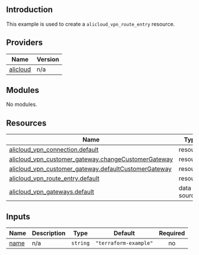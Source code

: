 ## Introduction

This example is used to create a `alicloud_vpn_route_entry` resource.

<!-- BEGIN_TF_DOCS -->
## Providers

| Name | Version |
|------|---------|
| <a name="provider_alicloud"></a> [alicloud](#provider\_alicloud) | n/a |

## Modules

No modules.

## Resources

| Name | Type |
|------|------|
| [alicloud_vpn_connection.default](https://registry.terraform.io/providers/aliyun/alicloud/latest/docs/resources/vpn_connection) | resource |
| [alicloud_vpn_customer_gateway.changeCustomerGateway](https://registry.terraform.io/providers/aliyun/alicloud/latest/docs/resources/vpn_customer_gateway) | resource |
| [alicloud_vpn_customer_gateway.defaultCustomerGateway](https://registry.terraform.io/providers/aliyun/alicloud/latest/docs/resources/vpn_customer_gateway) | resource |
| [alicloud_vpn_route_entry.default](https://registry.terraform.io/providers/aliyun/alicloud/latest/docs/resources/vpn_route_entry) | resource |
| [alicloud_vpn_gateways.default](https://registry.terraform.io/providers/aliyun/alicloud/latest/docs/data-sources/vpn_gateways) | data source |

## Inputs

| Name | Description | Type | Default | Required |
|------|-------------|------|---------|:--------:|
| <a name="input_name"></a> [name](#input\_name) | n/a | `string` | `"terraform-example"` | no |
<!-- END_TF_DOCS -->
